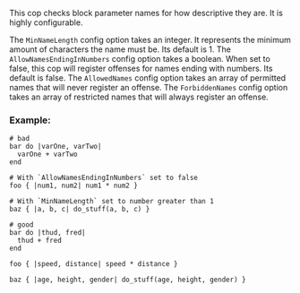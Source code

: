 This cop checks block parameter names for how descriptive they
are. It is highly configurable.

The `MinNameLength` config option takes an integer. It represents
the minimum amount of characters the name must be. Its default is 1.
The `AllowNamesEndingInNumbers` config option takes a boolean. When
set to false, this cop will register offenses for names ending with
numbers. Its default is false. The `AllowedNames` config option
takes an array of permitted names that will never register an
offense. The `ForbiddenNames` config option takes an array of
restricted names that will always register an offense.

### Example:
    # bad
    bar do |varOne, varTwo|
      varOne + varTwo
    end

    # With `AllowNamesEndingInNumbers` set to false
    foo { |num1, num2| num1 * num2 }

    # With `MinNameLength` set to number greater than 1
    baz { |a, b, c| do_stuff(a, b, c) }

    # good
    bar do |thud, fred|
      thud + fred
    end

    foo { |speed, distance| speed * distance }

    baz { |age, height, gender| do_stuff(age, height, gender) }